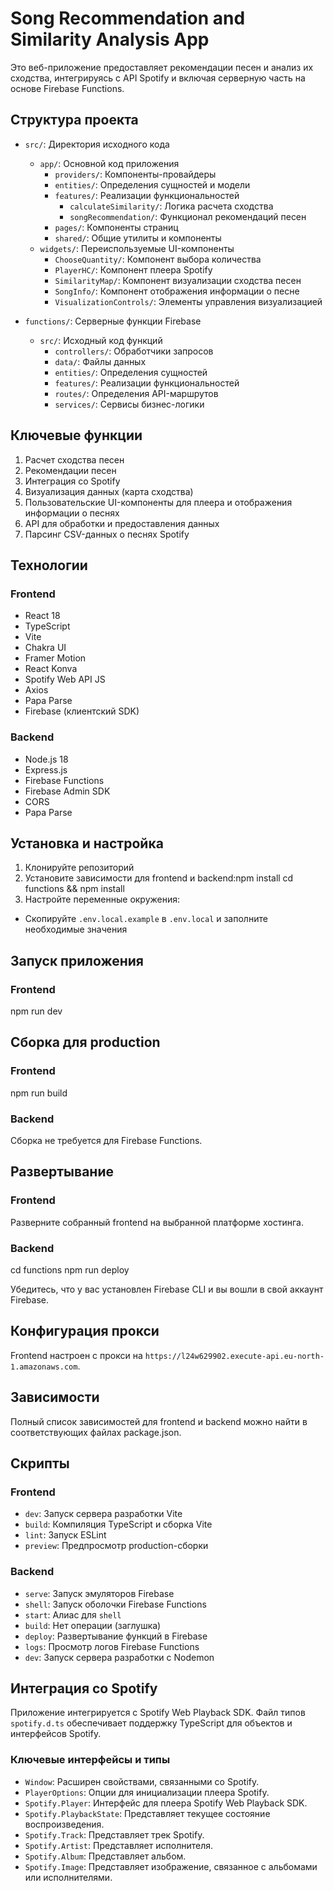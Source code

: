 # Song Recommendation and Similarity Analysis App

Это веб-приложение предоставляет рекомендации песен и анализ их сходства, интегрируясь с API Spotify и включая серверную часть на основе Firebase Functions.

## Структура проекта

- `src/`: Директория исходного кода
  - `app/`: Основной код приложения
    - `providers/`: Компоненты-провайдеры
    - `entities/`: Определения сущностей и модели
    - `features/`: Реализации функциональностей
      - `calculateSimilarity/`: Логика расчета сходства
      - `songRecommendation/`: Функционал рекомендаций песен
    - `pages/`: Компоненты страниц
    - `shared/`: Общие утилиты и компоненты
  - `widgets/`: Переиспользуемые UI-компоненты
    - `ChooseQuantity/`: Компонент выбора количества
    - `PlayerHC/`: Компонент плеера Spotify
    - `SimilarityMap/`: Компонент визуализации сходства песен
    - `SongInfo/`: Компонент отображения информации о песне
    - `VisualizationControls/`: Элементы управления визуализацией

- `functions/`: Серверные функции Firebase
  - `src/`: Исходный код функций
    - `controllers/`: Обработчики запросов
    - `data/`: Файлы данных
    - `entities/`: Определения сущностей
    - `features/`: Реализации функциональностей
    - `routes/`: Определения API-маршрутов
    - `services/`: Сервисы бизнес-логики

## Ключевые функции

1. Расчет сходства песен
2. Рекомендации песен
3. Интеграция со Spotify
4. Визуализация данных (карта сходства)
5. Пользовательские UI-компоненты для плеера и отображения информации о песнях
6. API для обработки и предоставления данных
7. Парсинг CSV-данных о песнях Spotify

## Технологии

### Frontend
- React 18
- TypeScript
- Vite
- Chakra UI
- Framer Motion
- React Konva
- Spotify Web API JS
- Axios
- Papa Parse
- Firebase (клиентский SDK)

### Backend
- Node.js 18
- Express.js
- Firebase Functions
- Firebase Admin SDK
- CORS
- Papa Parse

## Установка и настройка

1. Клонируйте репозиторий
2. Установите зависимости для frontend и backend:npm install
cd functions && npm install
3. Настройте переменные окружения:
- Скопируйте `.env.local.example` в `.env.local` и заполните необходимые значения

## Запуск приложения

### Frontend 
npm run dev

## Сборка для production
### Frontend
npm run build
### Backend
Сборка не требуется для Firebase Functions.

## Развертывание

### Frontend

Разверните собранный frontend на выбранной платформе хостинга.

### Backend
cd functions
npm run deploy

Убедитесь, что у вас установлен Firebase CLI и вы вошли в свой аккаунт Firebase.

## Конфигурация прокси

Frontend настроен с прокси на `https://l24w629902.execute-api.eu-north-1.amazonaws.com`.

## Зависимости

Полный список зависимостей для frontend и backend можно найти в соответствующих файлах package.json.

## Скрипты

### Frontend
- `dev`: Запуск сервера разработки Vite
- `build`: Компиляция TypeScript и сборка Vite
- `lint`: Запуск ESLint
- `preview`: Предпросмотр production-сборки

### Backend
- `serve`: Запуск эмуляторов Firebase
- `shell`: Запуск оболочки Firebase Functions
- `start`: Алиас для `shell`
- `build`: Нет операции (заглушка)
- `deploy`: Развертывание функций в Firebase
- `logs`: Просмотр логов Firebase Functions
- `dev`: Запуск сервера разработки с Nodemon

## Интеграция со Spotify

Приложение интегрируется с Spotify Web Playback SDK. Файл типов `spotify.d.ts` обеспечивает поддержку TypeScript для объектов и интерфейсов Spotify.

### Ключевые интерфейсы и типы

- `Window`: Расширен свойствами, связанными со Spotify.
- `PlayerOptions`: Опции для инициализации плеера Spotify.
- `Spotify.Player`: Интерфейс для плеера Spotify Web Playback SDK.
- `Spotify.PlaybackState`: Представляет текущее состояние воспроизведения.
- `Spotify.Track`: Представляет трек Spotify.
- `Spotify.Artist`: Представляет исполнителя.
- `Spotify.Album`: Представляет альбом.
- `Spotify.Image`: Представляет изображение, связанное с альбомами или исполнителями.

